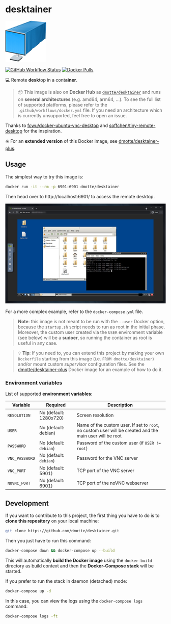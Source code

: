 # desktainer

![](desktainer-icon-128.png)

[![GitHub Workflow Status](https://img.shields.io/github/workflow/status/dmotte/desktainer/docker?logo=github&style=flat-square)](https://github.com/dmotte/desktainer/actions)
[![Docker Pulls](https://img.shields.io/docker/pulls/dmotte/desktainer?logo=docker&style=flat-square)](https://hub.docker.com/r/dmotte/desktainer)

:computer: Remote **desk**top in a cont**ainer**.

> :package: This image is also on **Docker Hub** as [`dmotte/desktainer`](https://hub.docker.com/r/dmotte/desktainer) and runs on **several architectures** (e.g. amd64, arm64, ...). To see the full list of supported platforms, please refer to the `.github/workflows/docker.yml` file. If you need an architecture which is currently unsupported, feel free to open an issue.

Thanks to [fcwu/docker-ubuntu-vnc-desktop](https://github.com/fcwu/docker-ubuntu-vnc-desktop) and [soffchen/tiny-remote-desktop](https://github.com/soffchen/tiny-remote-desktop) for the inspiration.

:eight_spoked_asterisk: For an **extended version** of this Docker image, see [dmotte/desktainer-plus](https://github.com/dmotte/desktainer-plus).

## Usage

The simplest way to try this image is:

```bash
docker run -it --rm -p 6901:6901 dmotte/desktainer
```

Then head over to http://localhost:6901/ to access the remote desktop.

![screen01](screen01.png)

For a more complex example, refer to the `docker-compose.yml` file.

> **Note**: this image is not meant to be run with the `--user` Docker option, because the `startup.sh` script needs to run as root in the initial phase. Moreover, the custom user created via the `USER` environment variable (see below) will be a **sudoer**, so running the container as root is useful in any case.

> :bulb: **Tip**: If you need to, you can extend this project by making your own `Dockerfile` starting from this image (i.e. `FROM dmotte/desktainer`) and/or mount custom *supervisor* configuration files. See the [dmotte/desktainer-plus](https://github.com/dmotte/desktainer-plus) Docker image for an example of how to do it.

### Environment variables

List of supported **environment variables**:

Variable       | Required               | Description
-------------- | ---------------------- | ---
`RESOLUTION`   | No (default: 1280x720) | Screen resolution
`USER`         | No (default: debian)   | Name of the custom user. If set to `root`, no custom user will be created and the main user will be root
`PASSWORD`     | No (default: `debian`) | Password of the custom user (if `USER != root`)
`VNC_PASSWORD` | No (default: `debian`) | Password for the VNC server
`VNC_PORT`     | No (default: 5901)     | TCP port of the VNC server
`NOVNC_PORT`   | No (default: 6901)     | TCP port of the noVNC webserver

## Development

If you want to contribute to this project, the first thing you have to do is to **clone this repository** on your local machine:

```bash
git clone https://github.com/dmotte/desktainer.git
```

Then you just have to run this command:

```bash
docker-compose down && docker-compose up --build
```

This will automatically **build the Docker image** using the `docker-build` directory as build context and then the **Docker-Compose stack** will be started.

If you prefer to run the stack in daemon (detached) mode:

```bash
docker-compose up -d
```

In this case, you can view the logs using the `docker-compose logs` command:

```bash
docker-compose logs -ft
```
